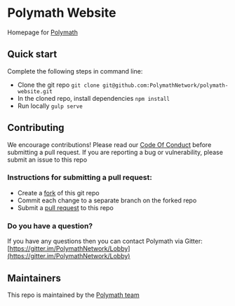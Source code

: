 # Polymath Website

Homepage for [Polymath](www.polymath.network)

## Quick start

Complete the following steps in command line:

- Clone the git repo `git clone git@github.com:PolymathNetwork/polymath-website.git`
- In the cloned repo, install dependencies `npm install`
- Run locally `gulp serve`

## Contributing

We encourage contributions! Please read our [Code Of Conduct](https://github.com/PolymathNetwork/polymath-core/blob/master/CODE_OF_CONDUCT.md) before submitting a pull request. If you are reporting a bug or vulnerability, please submit an issue to this repo

### Instructions for submitting a pull request:

- Create a [fork](https://help.github.com/articles/fork-a-repo/) of this git repo 
- Commit each change to a separate branch on the forked repo
- Submit a [pull request](https://help.github.com/articles/creating-a-pull-request/) to this repo

### Do you have a question?
If you have any questions then you can contact Polymath via Gitter: [https://gitter.im/PolymathNetwork/Lobby](https://gitter.im/PolymathNetwork/Lobby)


## Maintainers

This repo is maintained by the [Polymath team](https://polymath.network/team.html)

